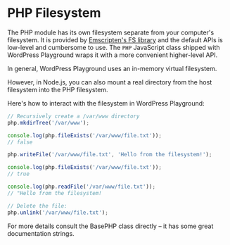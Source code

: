 # PHP Filesystem

The PHP module has its own filesystem separate from your computer's filesystem. It is provided by [Emscripten's FS library](https://emscripten.org/docs/api_reference/Filesystem-API.html) and the default APIs is low-level and cumbersome to use. The `PHP` JavaScript class shipped with WordPress Playground wraps it with a more convenient higher-level API.

In general, WordPress Playground uses an in-memory virtual filesystem.

However, in Node.js, you can also mount a real directory from the host filesystem into the PHP filesystem.

Here's how to interact with the filesystem in WordPress Playground:

```js
// Recursively create a /var/www directory
php.mkdirTree('/var/www');

console.log(php.fileExists('/var/www/file.txt'));
// false

php.writeFile('/var/www/file.txt', 'Hello from the filesystem!');

console.log(php.fileExists('/var/www/file.txt'));
// true

console.log(php.readFile('/var/www/file.txt'));
// "Hello from the filesystem!

// Delete the file:
php.unlink('/var/www/file.txt');
```

For more details consult the BasePHP class directly – it has some great documentation strings.
